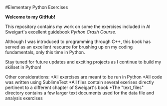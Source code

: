 #Elementary Python Exercises

**Welcome to my GitHub!**

This repository contains my work on some the exercises included in Al Sweigart's
excellent guidebook *Python Crash Course*.

Although I was introduced to programming through C++, this book has served as an excellent resource
for brushing up on my coding fundamentals, only this time in Python.

Stay tuned for future updates and exciting projects as I continue to build my skillset in Python!

Other considerations:
*All exercises are meant to be run in Python
*All code was written using SublimeText
*All files contain several exerises directly pertinent to a different chapter of Sweigart's book
*The "text_files" directory contains a few larger text documents used for the data file and analysis exercises

